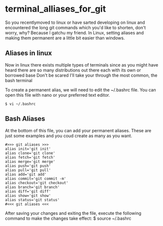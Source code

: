 # terminal_alliases_for_git
So you recentlymoved to linux or have sarted developing on linux and
encountered the long git commands which you'd like to shorten, don't worry, why?
Because I gatchu my friend.
In Linux, setting aliases and making them permanent are a little bit easier than windows.

## Aliases in linux
Now in linux there exists multiple types of terminals since as you might have heard there are so many distributions out there each with its own or borrowed base
Don't be scared I'll take your through the most common, the bash terminal

To create a permanent alias, we will need to edit the ~/.bashrc file. You can open this file with nano or your preferred text editor. <br>

`$ vi ~/.bashrc`

## Bash Aliases
At the bottom of this file, you can add your permanent aliases.
These are just some examples and you coud create as many as you want.

```
#>>> git aliases >>>
alias init='git init'
alias clone='git clone'
alias fetch='git fetch'
alias merge='git merge'
alias push='git push'
alias pull='git pull'
alias add='git add'
alias commit='git commit -m'
alias checkout='git checkout'
alias branch='git branch'
alias diff='git diff'
alias show='git show'
alias status='git status'
#<<< git aliases <<<
```
After saving your changes and exiting the file, execute the following command to make the changes take effect:
$ source ~/.bashrc
